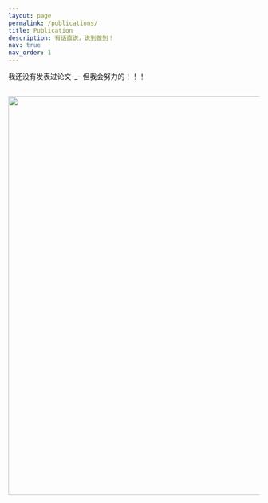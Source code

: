 ```yaml
---
layout: page
permalink: /publications/
title: Publication
description: 有话直说，说到做到！
nav: true
nav_order: 1
---
```


我还没有发表过论文-_-
但我会努力的！！！


<br>
<a href="https://github.com/SocratesClub/SocratesClub.github.io/edit/master/_pages/publications.md">
  <img src="https://user-images.githubusercontent.com/543384/192227995-fdb3a693-2f68-4dc4-b9bd-06053066322f.png" width = "800" align="middle" />
</a>
<br>
